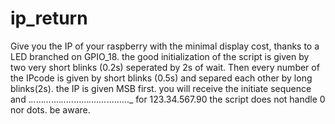 # ip_return
Give you the IP of your raspberry with the minimal display cost, thanks to a LED branched on GPIO_18.
the good initialization of the script is given by two very short blinks (0.2s) seperated by 2s of wait.
Then every number of the IPcode is given by short blinks (0.5s) and separed each other by long blinks(2s).
the IP is given MSB first.
you will receive the initiate sequence and ._.._..._..._...._....._......_......._........._ for 123.34.567.90
the script does not handle 0 nor dots. be aware.
